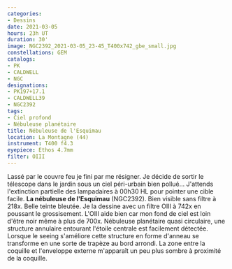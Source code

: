 ```yaml
---
categories:
- Dessins
date: 2021-03-05
hours: 23h UT
duration: 30'
image: NGC2392_2021-03-05_23-45_T400x742_gbe_small.jpg
constellations: GEM
catalogs:
- PK
- CALDWELL
- NGC
designations: 	
- PK197+17.1
- CALDWELL39
- NGC2392
tags:
- Ciel profond
- Nébuleuse planétaire
title: Nébuleuse de l'Esquimau
location: La Montagne (44)
instrument: T400 f4.3
eyepiece: Ethos 4.7mm 
filter: OIII
---
```

Lassé par le couvre feu je fini par me résigner. Je décide de sortir le télescope dans le jardin sous un ciel péri-urbain bien pollué... J'attends l'extinction partielle des lampadaires à 00h30 HL pour pointer une cible facile.
**La nébuleuse de l'Esquimau** (NGC2392). Bien visible sans filtre à 218x. Belle teinte bleutée. Je la dessine avec un filtre OIII à 742x en poussant le grossisement. L'OIII aide bien car mon fond de ciel est loin d'être noir même à plus de 700x. Nébuleuse planétaire quasi circulaire, une structure annulaire entourant l'étoile centrale est facilement détectée. Lorsque le seeing s'améliore cette structure en forme d'anneau se transforme en une sorte de trapèze au bord arrondi. La zone entre la coquille et l'enveloppe externe m'apparaît un peu plus sombre à proximité de la coquille.